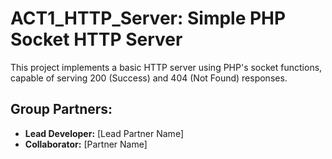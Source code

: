 # ACT1_HTTP_Server: Simple PHP Socket HTTP Server
This project implements a basic HTTP server using PHP's socket functions, capable of
serving 200 (Success) and 404 (Not Found) responses.
## Group Partners:
- **Lead Developer:** [Lead Partner Name]
- **Collaborator:** [Partner Name]

